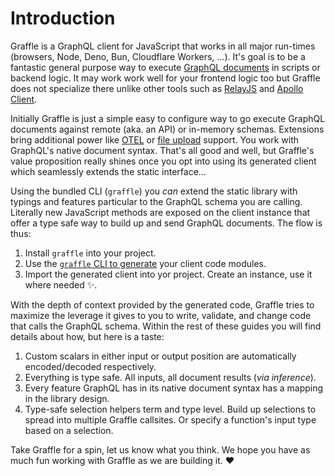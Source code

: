 # Introduction

Graffle is a GraphQL client for JavaScript that works in all major run-times (browsers, Node, Deno, Bun, Cloudflare Workers, ...). It's goal is to be a fantastic general purpose way to execute [GraphQL documents](https://todo) in scripts or backend logic. It may work work well for your frontend logic too but Graffle does not specialize there unlike other tools such as [RelayJS](https://todo) and [Apollo Client](https://).

Initially Graffle is just a simple easy to configure way to go execute GraphQL documents against remote (aka. an API) or in-memory schemas. Extensions bring additional power like [OTEL](https://todo) or [file upload](https://todo) support. You work with GraphQL's native document syntax. That's all good and well, but Graffle's value proposition really shines once you opt into using its generated client which seamlessly extends the static interface...

Using the bundled CLI (`graffle`) you _can_ extend the static library with typings and features particular to the GraphQL schema you are calling. Literally new JavaScript methods are exposed on the client instance that offer a type safe way to build up and send GraphQL documents. The flow is thus:

1. Install `graffle` into your project.
2. Use the [`graffle` CLI to generate](./todo) your client code modules.
3. Import the generated client into yor project. Create an instance, use it where needed ✨.

With the depth of context provided by the generated code, Graffle tries to maximize the leverage it gives to you to write, validate, and change code that calls the GraphQL schema. Within the rest of these guides you will find details about how, but here is a taste:

1. Custom scalars in either input or output position are automatically encoded/decoded respectively.
2. Everything is type safe. All inputs, all document results (_via inference_).
3. Every feature GraphQL has in its native document syntax has a mapping in the library design.
4. Type-safe selection helpers term and type level. Build up selections to spread into multiple Graffle callsites. Or specify a function's input type based on a selection.

Take Graffle for a spin, let us know what you think. We hope you have as much fun working with Graffle as we are building it. ❤️

